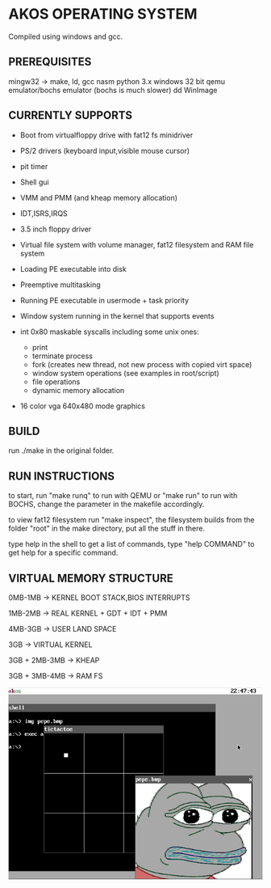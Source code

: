 # AKOS OPERATING SYSTEM

Compiled using windows and gcc.

## PREREQUISITES

mingw32 -> make, ld, gcc
nasm
python 3.x
windows 32 bit
qemu emulator/bochs emulator (bochs is much slower)
dd
WinImage

## CURRENTLY SUPPORTS

- Boot from virtualfloppy drive with fat12 fs minidriver

- PS/2 drivers (keyboard input,visible mouse cursor)

- pit timer

- Shell gui

- VMM and PMM (and kheap memory allocation)

- IDT,ISRS,IRQS

- 3.5 inch floppy driver

- Virtual file system with volume manager, fat12 filesystem and RAM file system

- Loading PE executable into disk

- Preemptive multitasking

- Running PE executable in usermode + task priority

- Window system running in the kernel that supports events

- int 0x80 maskable syscalls including some unix ones:
	- print
	- terminate process
	- fork (creates new thread, not new process with copied virt space)
	- window system operations (see examples in root/script)
	- file operations
	- dynamic memory allocation

- 16 color vga 640x480 mode graphics

## BUILD

run ./make in the original folder.

## RUN INSTRUCTIONS

to start, run "make runq" to run with QEMU or "make run" to run with BOCHS, change the parameter in the makefile accordingly.

to view fat12 filesystem run "make inspect", the filesystem builds from the folder "root" in the make directory, put all the stuff in there.

type help in the shell to get a list of commands, type "help COMMAND" to get help for a specific command.

## VIRTUAL MEMORY STRUCTURE

0MB-1MB -> KERNEL BOOT STACK,BIOS INTERRUPTS

1MB-2MB -> REAL KERNEL + GDT + IDT + PMM

4MB-3GB -> USER LAND SPACE

3GB -> VIRTUAL KERNEL

3GB + 2MB-3MB -> KHEAP

3GB + 3MB-4MB -> RAM FS

![Screenshot of the operating system](screenshot.png "The AKOS Operating System")